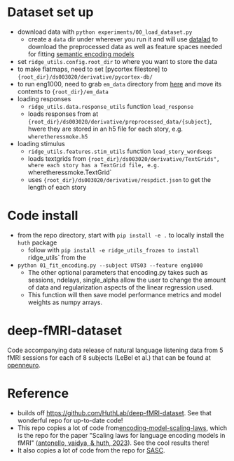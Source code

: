 # Dataset set up
- download data with `python experiments/00_load_dataset.py`
    - create a `data` dir under wherever you run it and will use [datalad](https://github.com/datalad/datalad) to download the preprocessed data as well as feature spaces needed for fitting [semantic encoding models](https://www.nature.com/articles/nature17637)
- set `ridge_utils.config.root_dir` to where you want to store the data
- to make flatmaps, need to set [pycortex filestore] to `{root_dir}/ds003020/derivative/pycortex-db/`
- to run eng1000, need to grab `em_data` directory from [here](https://github.com/HuthLab/deep-fMRI-dataset) and move its contents to `{root_dir}/em_data`
- loading responses
  - `ridge_utils.data.response_utils` function `load_response`
  - loads responses from at `{root_dir}/ds003020/derivative/preprocessed_data/{subject}`, hwere they are stored in an h5 file for each story, e.g. `wheretheressmoke.h5`
- loading stimulus
  - `ridge_utils.features.stim_utils` function `load_story_wordseqs`
  - loads textgrids from `{root_dir}/ds003020/derivative/TextGrids", where each story has a TextGrid file, e.g. `wheretheressmoke.TextGrid`
  - uses `{root_dir}/ds003020/derivative/respdict.json` to get the length of each story

# Code install
- from the repo directory, start with `pip install -e .` to locally install the `huth` package
  - follow with `pip install -e ridge_utils_frozen to install `ridge_utils` from the 
- `python 01_fit_encoding.py --subject UTS03 --feature eng1000`
    - The other optional parameters that encoding.py takes such as sessions, ndelays, single_alpha allow the user to change the amount of data and regularization aspects of the linear regression used. 
    - This function will then save model performance metrics and model weights as numpy arrays. 

# deep-fMRI-dataset
Code accompanying data release of natural language listening data from 5 fMRI sessions for each of 8 subjects (LeBel et al.) that can be found at [openneuro](https://openneuro.org/datasets/ds003020).

# Reference
- builds off https://github.com/HuthLab/deep-fMRI-dataset. See that wonderful repo for up-to-date code!
- This repo copies a lot of code from[encoding-model-scaling-laws](https://github.com/HuthLab/encoding-model-scaling-laws/tree/main), which is the repo for the paper "Scaling laws for language encoding models in fMRI" ([antonello, vaidya, & huth, 2023](https://github.com/HuthLab/encoding-model-scaling-laws/tree/main?tab=readme-ov-file)). See the cool results there!
- It also copies a lot of code from the repo for [SASC](https://github.com/microsoft/automated-explanations/tree/main).